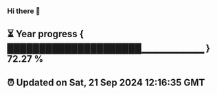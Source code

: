 ### Hi there 👋
⏳ Year progress { █████████████████████▁▁▁▁▁▁▁▁▁ } 72.27 %
---
⏰ Updated on Sat, 21 Sep 2024 12:16:35 GMT
---
